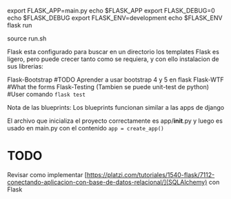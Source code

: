 export FLASK_APP=main.py
echo $FLASK_APP
export FLASK_DEBUG=0
echo $FLASK_DEBUG
export FLASK_ENV=development
echo $FLASK_ENV
flask run

source run.sh


Flask esta configurado para buscar en un directorio los templates
Flask es ligero, pero puede crecer tanto como se requiera, y con ello instalacion de sus librerias:

Flask-Bootstrap #TODO Aprender a usar bootstrap 4 y 5 en flask
Flask-WTF #What the forms
Flask-Testing (Tambien se puede unit-test de python) #User comando `flask test`

Nota de las blueprints: Los blueprints funcionan similar a las apps de django

El archivo que inicializa el proyecto correctamente es app/__init__.py y luego es usado en main.py con el contenido  `app = create_app()`

# TODO
Revisar como implementar [https://platzi.com/tutoriales/1540-flask/7112-conectando-aplicacion-con-base-de-datos-relacional/](SQLAlchemy) con Flask